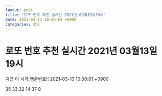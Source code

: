 ```yaml
---
layout: post
title: "로또 번호 추천 실시간 2021년 03월13일19시"
date: 2021-03-13 10:00:01 +0900
categories: 로또
---
```


# 로또 번호 추천 실시간 2021년 03월13일19시

지금 이 시각 행운번호!! 2021-03-13 10:00:01 +0900

 35  33  32  14  37  8 

